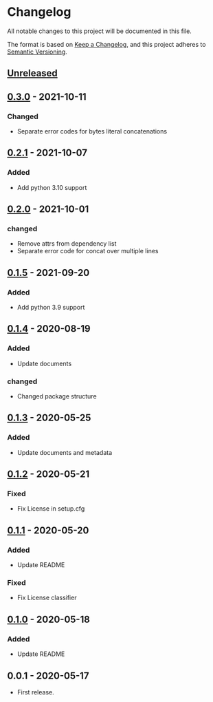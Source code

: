 # Changelog

All notable changes to this project will be documented in this file.

The format is based on [Keep a Changelog](https://keepachangelog.com/en/1.0.0/),
and this project adheres to [Semantic Versioning](https://semver.org/spec/v2.0.0.html).


## [Unreleased]


## [0.3.0] - 2021-10-11

### Changed

- Separate error codes for bytes literal concatenations


## [0.2.1] - 2021-10-07

### Added

- Add python 3.10 support


## [0.2.0] - 2021-10-01

### changed

- Remove attrs from dependency list
- Separate error code for concat over multiple lines


## [0.1.5] - 2021-09-20

### Added

- Add python 3.9 support


## [0.1.4] - 2020-08-19

### Added

- Update documents

### changed

- Changed package structure


## [0.1.3] - 2020-05-25

### Added

- Update documents and metadata

## [0.1.2] - 2020-05-21

### Fixed

- Fix License in setup.cfg


## [0.1.1] - 2020-05-20

### Added

- Update README

### Fixed

- Fix License classifier


## [0.1.0] - 2020-05-18

### Added

- Update README


## 0.0.1 - 2020-05-17

- First release.


[unreleased]: https://github.com/10sr/flake8-no-implicit-concat/compare/v0.3.0...HEAD
[0.3.0]: https://github.com/10sr/flake8-no-implicit-concat/compare/v0.2.1...v0.3.0
[0.2.1]: https://github.com/10sr/flake8-no-implicit-concat/compare/v0.2.0...v0.2.1
[0.2.0]: https://github.com/10sr/flake8-no-implicit-concat/compare/v0.1.5...v0.2.0
[0.1.5]: https://github.com/10sr/flake8-no-implicit-concat/compare/v0.1.4...v0.1.5
[0.1.4]: https://github.com/10sr/flake8-no-implicit-concat/compare/v0.1.3...v0.1.4
[0.1.3]: https://github.com/10sr/flake8-no-implicit-concat/compare/v0.1.2...v0.1.3
[0.1.2]: https://github.com/10sr/flake8-no-implicit-concat/compare/v0.1.1...v0.1.2
[0.1.1]: https://github.com/10sr/flake8-no-implicit-concat/compare/v0.1.0...v0.1.1
[0.1.0]: https://github.com/10sr/flake8-no-implicit-concat/releases/tag/v0.1.0
